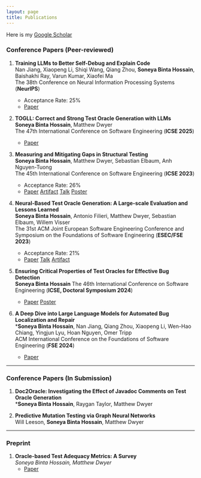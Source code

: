```yaml
---
layout: page  
title: Publications  
---
```


Here is my [Google Scholar](https://scholar.google.com/citations?user=xDDfwB8AAAAJ&hl=en)

### Conference Papers (Peer-reviewed)

1. **Training LLMs to Better Self-Debug and Explain Code**  
   Nan Jiang, Xiaopeng Li, Shiqi Wang, Qiang Zhou, **Soneya Binta Hossain**, Baishakhi Ray, Varun Kumar, Xiaofei Ma  
   The 38th Conference on Neural Information Processing Systems (**NeurIPS**)  
   - Acceptance Rate: 25%  
   - [Paper](https://arxiv.org/pdf/2405.18649)

2. **TOGLL: Correct and Strong Test Oracle Generation with LLMs**  
   **Soneya Binta Hossain**, Matthew Dwyer  
   The 47th International Conference on Software Engineering (**ICSE 2025**)  
   - [Paper](https://doi.org/10.48550/arXiv.2405.03786)

3. **Measuring and Mitigating Gaps in Structural Testing**  
   **Soneya Binta Hossain**, Matthew Dwyer, Sebastian Elbaum, Anh Nguyen-Tuong  
   The 45th International Conference on Software Engineering (**ICSE 2023**)  
   - Acceptance Rate: 26%  
   - [Paper](https://conf.researchr.org/details/icse-2023/icse-2023-technical-track/131/Measuring-and-Mitigating-Gaps-in-Structural-Testing)  [Artifact](https://github.com/soneyahossain/hcc-gap-recommender/tree/main)  [Talk](assets/presentations/ICSE-2023-talk.pdf)  [Poster](assets/presentations/ICSE2023_poster_soneya.pdf)

4. **Neural-Based Test Oracle Generation: A Large-scale Evaluation and Lessons Learned**  
   **Soneya Binta Hossain**, Antonio Filieri, Matthew Dwyer, Sebastian Elbaum, Willem Visser  
   The 31st ACM Joint European Software Engineering Conference and Symposium on the Foundations of Software Engineering (**ESEC/FSE 2023**)  
   - Acceptance Rate: 21%  
   - [Paper](https://dl.acm.org/doi/abs/10.1145/3611643.3616265)  [Talk](assets/presentations/FSE-2023-talk.pdf)  [Artifact](https://doi.org/10.6084/m9.figshare.21973091.v4)

5. **Ensuring Critical Properties of Test Oracles for Effective Bug Detection**  
   **Soneya Binta Hossain**
   The 46th International Conference on Software Engineering (**ICSE, Doctoral Symposium 2024**)  
   - [Paper](https://dl.acm.org/doi/10.1145/3639478.3639791)  [Poster](assets/presentations/ICSE-DS-24-Soneya-A0-28.pdf)

6. **A Deep Dive into Large Language Models for Automated Bug Localization and Repair**  
   ***Soneya Binta Hossain**, Nan Jiang, Qiang Zhou, Xiaopeng Li, Wen-Hao Chiang, Yingjun Lyu, Hoan Nguyen, Omer Tripp  
   ACM International Conference on the Foundations of Software Engineering (**FSE 2024**)  
   - [Paper](https://dl.acm.org/doi/abs/10.1145/3660773)

---

### Conference Papers (In Submission)

1. **Doc2Oracle: Investigating the Effect of Javadoc Comments on Test Oracle Generation**  
   ***Soneya Binta Hossain**, Raygan Taylor, Matthew Dwyer  

2. **Predictive Mutation Testing via Graph Neural Networks**  
   Will Leeson, **Soneya Binta Hossain**, Matthew Dwyer  

---

### Preprint

1. **Oracle-based Test Adequacy Metrics: A Survey**  
   *Soneya Binta Hossain, Matthew Dwyer*  
   - [Paper](https://arxiv.org/pdf/2212.06118.pdf)  
